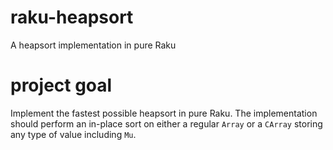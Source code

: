 # raku-heapsort
A heapsort implementation in pure Raku

# project goal
Implement the fastest possible heapsort in pure Raku. The implementation should perform an in-place sort on either a regular `Array` or a `CArray` storing any type of value including `Mu`.
